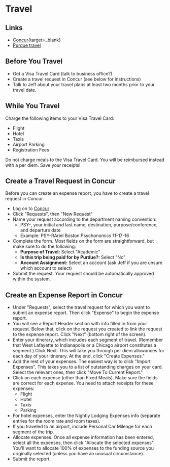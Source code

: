 # Travel

## Links
* [Concur](https://www.purdue.edu/apps/account/SAMLPost/concur){target=_blank}
* [Purdue travel](http://www.purdue.edu/business/travel/)

## Before You Travel
* Get a Visa Travel Card (talk to business office?)
* Create a travel request in Concur (see below for instructions)
* Talk to Jeff about your travel plans at least two months prior to your travel date. 

## While You Travel
Charge the following items to your Visa Travel Card:

* Flight
* Hotel
* Taxis
* Airport Parking
* Registration Fees

Do not charge meals to the Visa Travel Card. You will be reimbursed instead with a per diem.
Save your receipts!

## Create a Travel Request in Concur
Before you can create an expense report, you have to create a travel request in Concur.

* Log on to [Concur](https://www.purdue.edu/apps/account/SAMLPost/concur)
* Click "Requests", then "New Request"
* Name your request according to the department naming convention: 
    * PSY-, your initial and last name, destination, purpose/conference, and departure date 
    * Example: PSY-RAriel Boston Psychonomics 11-17-16
* Complete the form. Most fields on the form are straightforward, but make sure to do the following:
    * **Purpose of Travel:** Select "Academic"
    * **Is this trip being paid for by Purdue?:** Select "No"
    * **Account Assignment:** Select an account (ask Jeff if you are unsure which account to select)
* Submit the request. Your request should be automatically approved within the system.

## Create an Expense Report in Concur
* Under "Requests", select the travel request for which you want to submit an expense report. Then click "Expense" to begin the expense report.
* You will see a Report Header section with info filled in from your request. Below that, click on the request you created to link the request to the expense report. Click "Next" (bottom right of the screen).
* Enter your itinerary, which includes each segment of travel. (Remember that West Lafayette to Indianapolis or a Chicago airport constitutes a segment.) Click Next. This will take you through per diem allowances for each day of your itinerary. At the end, click "Create Expenses."
* Add the rest of your expenses. The easiest way is to click "Import Expenses". This takes you to a list of outstanding charges on your card. Select the relevant ones, then click "Move To Current Report."
* Click on each expense (other than Fixed Meals). Make sure the fields are correct for each expense. You need to attach receipts for these expenses:
    * Flight
    * Hotel
    * Taxis
    * Parking
* For hotel expenses, enter the Nightly Lodging Expenses info (separate entries for the room rate and room taxes).
* If you traveled to an airport, include Personal Car Mileage for each segment of the trip.
* Allocate expenses. Once all expense information has been entered, select all the expenses, then click "Allocate the selected expenses". You'll want to allocate 100% of expenses to the funding source you originally selected (unless you have an unusual circumstance).
* Submit the report.
